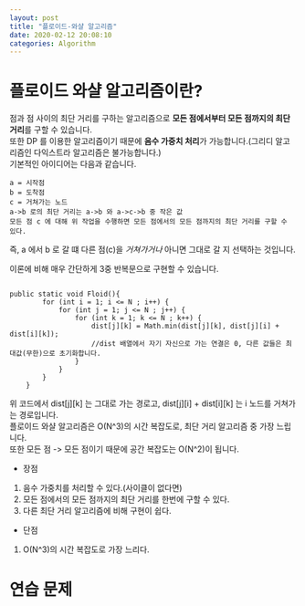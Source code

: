 ```yaml
---
layout: post
title: "플로이드-와샬 알고리즘"
date: 2020-02-12 20:08:10
categories: Algorithm
---
```


# 플로이드 와샬 알고리즘이란?

점과 점 사이의 최단 거리를 구하는 알고리즘으로 **모든 점에서부터 모든 점까지의 최단 거리**를 구할 수 있습니다.  
또한 DP 를 이용한 알고리즘이기 때문에 **음수 가중치 처리**가 가능합니다.(그리디 알고리즘인 다익스트라 알고리즘은 불가능합니다.)  
기본적인 아이디어는 다음과 같습니다.

```
a = 시작점
b = 도착점
c = 거쳐가는 노드
a->b 로의 최단 거리는 a->b 와 a->c->b 중 작은 값
모든 점 c 에 대해 위 작업을 수행하면 모든 점에서의 모든 점까지의 최단 거리를 구할 수 있다.
```

즉, a 에서 b 로 갈 떄 다른 점(c)을 *거쳐가거나* 아니면 그대로 갈 지 선택하는 것입니다.

이론에 비해 매우 간단하게 3중 반복문으로 구현할 수 있습니다.

```

public static void Floid(){
        for (int i = 1; i <= N ; i++) {
            for (int j = 1; j <= N ; j++) {
                for (int k = 1; k <= N ; k++) {
                    dist[j][k] = Math.min(dist[j][k], dist[j][i] + dist[i][k]);
                    //dist 배열에서 자기 자신으로 가는 연결은 0, 다른 값들은 최대값(무한)으로 초기화합니다.
                }
            }
        }
    }

```

위 코드에서 dist[j][k] 는 그대로 가는 경로고, dist[j][i] + dist[i][k] 는 i 노드를 거쳐가는 경로입니다.  
플로이드 와샬 알고리즘은 O(N^3)의 시간 복잡도로, 최단 거리 알고리즘 중 가장 느립니다.  
또한 모든 점 -> 모든 점이기 때문에 공간 복잡도는 O(N^2)이 됩니다.

- 장점
1. 음수 가중치를 처리할 수 있다.(사이클이 없다면)
2. 모든 점에서의 모든 점까지의 최단 거리를 한번에 구할 수 있다.
3. 다른 최단 거리 알고리즘에 비해 구현이 쉽다.

- 단점
1. O(N^3)의 시간 복잡도로 가장 느리다.

# 연습 문제

